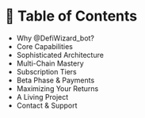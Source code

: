 # 📖 Table of Contents

* Why @DefiWizard\_bot?
* Core Capabilities
* Sophisticated Architecture
* Multi-Chain Mastery
* Subscription Tiers
* Beta Phase & Payments
* Maximizing Your Returns
* A Living Project
* Contact & Support
